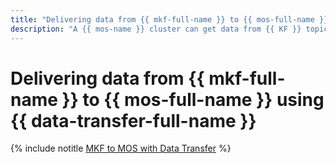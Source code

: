 ```yaml
---
title: "Delivering data from {{ mkf-full-name }} to {{ mos-full-name }} using {{ data-transfer-full-name }}"
description: "A {{ mos-name }} cluster can get data from {{ KF }} topics in real time."
---
```


# Delivering data from {{ mkf-full-name }} to {{ mos-full-name }} using {{ data-transfer-full-name }}

{% include notitle [MKF to MOS with Data Transfer](../../_tutorials/dataplatform/data-transfer-mkf-mos.md) %}

